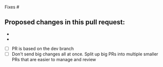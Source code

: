 Fixes #

Proposed changes in this pull request:
-
-
-

- [ ] PR is based on the dev branch
- [ ] Don't send big changes all at once. Split up big PRs into multiple smaller PRs that are easier to manage and review
